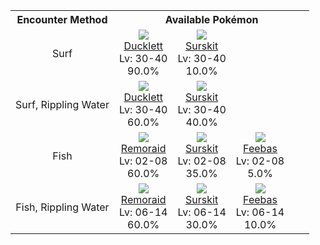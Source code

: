 <table><tr><th colspan="1">Encounter Method</th><th colspan="5" style = "text-align: center;">Available Pokémon</th></tr>
<tr><td rowspan="1" style="vertical-align: middle; word-wrap: break-word; text-align: center;">Surf</td><td style="text-align: center; vertical-align: bottom;"> <img src="https://smilingzero.github.io/BlazeBlack2ReduxWiki/img/animated/580.gif"> <br> <a href="https://smilingzero.github.io/BlazeBlack2ReduxWiki/pokemons/580">Ducklett</a> <br> Lv: 30-40 <br> 90.0% </td><td style="text-align: center; vertical-align: bottom;"> <img src="https://smilingzero.github.io/BlazeBlack2ReduxWiki/img/animated/283.gif"> <br> <a href="https://smilingzero.github.io/BlazeBlack2ReduxWiki/pokemons/283">Surskit</a> <br> Lv: 30-40 <br> 10.0% </td><td></td><td></td><td></td></tr>
<tr><td rowspan="1" style="vertical-align: middle; word-wrap: break-word; text-align: center;">Surf, Rippling Water</td><td style="text-align: center; vertical-align: bottom;"> <img src="https://smilingzero.github.io/BlazeBlack2ReduxWiki/img/animated/580.gif"> <br> <a href="https://smilingzero.github.io/BlazeBlack2ReduxWiki/pokemons/580">Ducklett</a> <br> Lv: 30-40 <br> 60.0% </td><td style="text-align: center; vertical-align: bottom;"> <img src="https://smilingzero.github.io/BlazeBlack2ReduxWiki/img/animated/283.gif"> <br> <a href="https://smilingzero.github.io/BlazeBlack2ReduxWiki/pokemons/283">Surskit</a> <br> Lv: 30-40 <br> 40.0% </td><td></td><td></td><td></td></tr>
<tr><td rowspan="1" style="vertical-align: middle; word-wrap: break-word; text-align: center;">Fish</td><td style="text-align: center; vertical-align: bottom;"> <img src="https://smilingzero.github.io/BlazeBlack2ReduxWiki/img/animated/223.gif"> <br> <a href="https://smilingzero.github.io/BlazeBlack2ReduxWiki/pokemons/223">Remoraid</a> <br> Lv: 02-08 <br> 60.0% </td><td style="text-align: center; vertical-align: bottom;"> <img src="https://smilingzero.github.io/BlazeBlack2ReduxWiki/img/animated/283.gif"> <br> <a href="https://smilingzero.github.io/BlazeBlack2ReduxWiki/pokemons/283">Surskit</a> <br> Lv: 02-08 <br> 35.0% </td><td style="text-align: center; vertical-align: bottom;"> <img src="https://smilingzero.github.io/BlazeBlack2ReduxWiki/img/animated/349.gif"> <br> <a href="https://smilingzero.github.io/BlazeBlack2ReduxWiki/pokemons/349">Feebas</a> <br> Lv: 02-08 <br> 5.0% </td><td></td><td></td></tr>
<tr><td rowspan="1" style="vertical-align: middle; word-wrap: break-word; text-align: center;">Fish, Rippling Water</td><td style="text-align: center; vertical-align: bottom;"> <img src="https://smilingzero.github.io/BlazeBlack2ReduxWiki/img/animated/223.gif"> <br> <a href="https://smilingzero.github.io/BlazeBlack2ReduxWiki/pokemons/223">Remoraid</a> <br> Lv: 06-14 <br> 60.0% </td><td style="text-align: center; vertical-align: bottom;"> <img src="https://smilingzero.github.io/BlazeBlack2ReduxWiki/img/animated/283.gif"> <br> <a href="https://smilingzero.github.io/BlazeBlack2ReduxWiki/pokemons/283">Surskit</a> <br> Lv: 06-14 <br> 30.0% </td><td style="text-align: center; vertical-align: bottom;"> <img src="https://smilingzero.github.io/BlazeBlack2ReduxWiki/img/animated/349.gif"> <br> <a href="https://smilingzero.github.io/BlazeBlack2ReduxWiki/pokemons/349">Feebas</a> <br> Lv: 06-14 <br> 10.0% </td><td></td><td></td></tr></table>